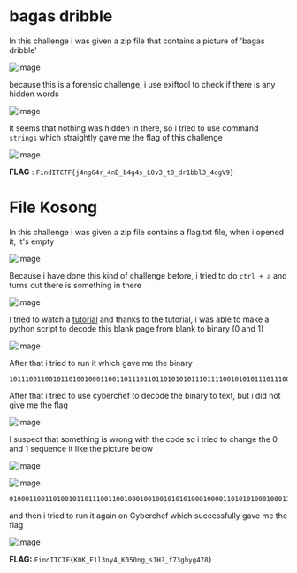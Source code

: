 # **bagas dribble**

In this challenge i was given a zip file that contains a picture of 'bagas dribble'

![image](https://github.com/Bepe2306/CTF-Write-Up/assets/153899054/5b41bc29-745f-4f9c-9c8c-36698d45b4b1)

because this is a forensic challenge, i use exiftool to check if there is any hidden words

![image](https://github.com/Bepe2306/CTF-Write-Up/assets/153899054/64ef8ee3-1456-4394-8d56-1d3c0ec9bbdc)

it seems that nothing was hidden in there, so i tried to use command `strings` which straightly gave me the flag of this challenge

![image](https://github.com/Bepe2306/CTF-Write-Up/assets/153899054/a91d2440-5390-41f1-942a-1dc9a3ea0db9)

**FLAG** : `FindITCTF{j4ngG4r_4nD_b4g4s_L0v3_t0_dr1bbl3_4cgV9}`

# **File Kosong**

In this challenge i was given a zip file contains a flag.txt file, when i opened it, it's empty

![image](https://github.com/Bepe2306/CTF-Write-Up/assets/153899054/47f83c90-06bd-4ac9-a7cc-25fea2155e21)

Because i have done this kind of challenge before, i tried to do `ctrl + a` and turns out there is something in there

![image](https://github.com/Bepe2306/CTF-Write-Up/assets/153899054/bc376ebc-a283-4b27-ab0f-d2c02b217551)

I tried to watch a [tutorial](https://www.youtube.com/watch?v=69TBhdrbLEI&ab_channel=R2in3r)  and thanks to the tutorial, i was able to make a python script to decode this blank page
from blank to binary (0 and 1)

![image](https://github.com/Bepe2306/CTF-Write-Up/assets/153899054/cf18971b-6029-418c-b45a-286534830e03)

After that i tried to run it which gave me the binary

```
101110011001011010010001100110111011011010101011101111001010101110111001100001001011010011001111101101001010000010111001110011101001001111001100100100011000011011001011101000001011010011001111110010101100111110010001100110001010000010001100110011101011011111000000101000001001100111001000110011001001100010010111100001101001100011001011110010001100011110000010
```

After that i tried to use cyberchef to decode the binary to text, but i did not give me the flag

![image](https://github.com/Bepe2306/CTF-Write-Up/assets/153899054/356afa9a-6425-4d01-97be-1ebb67af59f3)

I suspect that something is wrong with the code so i tried to change the 0 and 1 sequence it like the picture below

![image](https://github.com/Bepe2306/CTF-Write-Up/assets/153899054/2b6ff024-ce17-4065-b773-284a94d341e4)

![image](https://github.com/Bepe2306/CTF-Write-Up/assets/153899054/113f398f-b4e3-4410-b816-3f6fa6dc0891)

```
010001100110100101101110011001000100100101010100010000110101010001000110011110110100101100110000010010110101111101000110001100010110110000110011011011100111100100110100010111110100101100110000001101010011000001101110011001110101111101110011001100010100100000111111010111110110011000110111001100110110011101101000011110010110011100110100001101110011100001111101
```

and then i tried to run it again on Cyberchef which successfully gave me the flag

![image](https://github.com/Bepe2306/CTF-Write-Up/assets/153899054/3bd4484d-aca0-4354-b092-d0ef6eb28ff6)

**FLAG:** `FindITCTF{K0K_F1l3ny4_K050ng_s1H?_f73ghyg478}`
